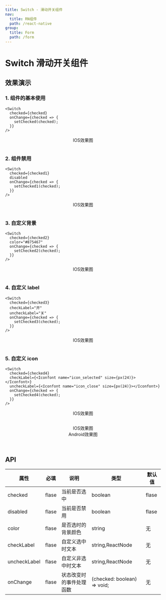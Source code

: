 ```yaml
---
title: Switch - 滑动开关组件
nav:
  title: RN组件
  path: /react-native
group:
  title: Form
  path: /form
---
```


# Switch 滑动开关组件

## 效果演示

### 1. 组件的基本使用

```tsx | pure
<Switch
  checked={checked}
  onChange={checked => {
    setChecked(checked);
  }}
/>
```

<center>
  <div style={{ display: 'flex', width: 750 }}>
    <div style={{ width: 375 }}>IOS效果图</div>
  </div>
</center>
<center>
  <figure>
    <img
      alt=""
      src="https://td-dev-public.oss-cn-hangzhou.aliyuncs.com/maoyes-app/1608190109643062768.gif"
      style={{ width: 375, marginRight: 10, border: "1px solid #ddd" }}
    />
  </figure>
</center>

### 2. 组件禁用

```tsx | pure
<Switch
  checked={checked1}
  disabled
  onChange={checked => {
    setChecked1(checked);
  }}
/>
```

<center>
  <div style={{ display: 'flex', width: 750 }}>
    <div style={{ width: 375 }}>IOS效果图</div>
  </div>
</center>
<center>
  <figure>
    <img
      alt=""
      src="https://td-dev-public.oss-cn-hangzhou.aliyuncs.com/maoyes-app/1608191401103083357.gif"
      style={{ width: 375, marginRight: 10, border: "1px solid #ddd" }}
    />
  </figure>
</center>

### 3. 自定义背景

```tsx | pure
<Switch
  checked={checked2}
  color="#875467"
  onChange={checked => {
    setChecked2(checked);
  }}
/>
```

<center>
  <div style={{ display: 'flex', width: 750 }}>
    <div style={{ width: 375 }}>IOS效果图</div>
  </div>
</center>
<center>
  <figure>
    <img
      alt=""
      src="https://td-dev-public.oss-cn-hangzhou.aliyuncs.com/maoyes-app/1608191401104315779.gif"
      style={{ width: 375, marginRight: 10, border: "1px solid #ddd" }}
    />
  </figure>
</center>

### 4. 自定义 label

```tsx | pure
<Switch
  checked={checked3}
  checkLabel="开"
  uncheckLabel="关"
  onChange={checked => {
    setChecked3(checked);
  }}
/>
```

<center>
  <div style={{ display: 'flex', width: 750 }}>
    <div style={{ width: 375 }}>IOS效果图</div>
  </div>
</center>
<center>
  <figure>
    <img
      alt=""
      src="https://td-dev-public.oss-cn-hangzhou.aliyuncs.com/maoyes-app/1608191401107159916.gif"
      style={{ width: 375, marginRight: 10, border: "1px solid #ddd" }}
    />
  </figure>
</center>

### 5. 自定义 icon

```tsx | pure
<Switch
  checked={checked4}
  checkLabel={<Iconfont name="icon_selected" size={px(24)}></Iconfont>}
  uncheckLabel={<Iconfont name="icon_close" size={px(24)}></Iconfont>}
  onChange={checked => {
    setChecked4(checked);
  }}
/>
```

<center>
  <div style={{ display: 'flex', width: 750 }}>
    <div style={{ width: 375 }}>IOS效果图</div>
  </div>
</center>
<center>
  <figure>
    <img
      alt=""
      src="https://td-dev-public.oss-cn-hangzhou.aliyuncs.com/maoyes-app/1608191401095485776.gif"
      style={{ width: 375, marginRight: 10, border: "1px solid #ddd" }}
    />
  </figure>
</center>

<center>
  <div style={{ display: 'flex', width: 750 }}>
    <div style={{ width: 375 }}>IOS效果图</div>
    <div style={{ width: 375 }}>Android效果图</div>
  </div>
</center>
<center>
  <figure>
    <img
      alt=""
      src="https://td-dev-public.oss-cn-hangzhou.aliyuncs.com/maoyes-app/1608191570332865050.png"
      style={{ width: 375, marginRight: 10, border: "1px solid #ddd" }}
    />
    <img
      alt=""
      src="https://td-dev-public.oss-cn-hangzhou.aliyuncs.com/maoyes-app/1608100761824157682.jpg"
      style={{ width: 375, border: "1px solid #ddd" }}
    />
  </figure>
</center>

## API

| 属性         | 必填  | 说明                     | 类型                        | 默认值 |
| ------------ | ----- | ------------------------ | --------------------------- | ------ |
| checked      | flase | 当前是否选中             | boolean                     | flase  |
| disabled     | flase | 当前是否禁用             | boolean                     | flase  |
| color        | flase | 是否选时的背景颜色       | string                      | 无     |
| checkLabel   | flase | 自定义选中时文本         | string,ReactNode            | 无     |
| uncheckLabel | flase | 自定义非选中时文本       | string,ReactNode            | 无     |
| onChange     | flase | 状态改变时的事件处理函数 | (checked: boolean) => void; | 无     |
